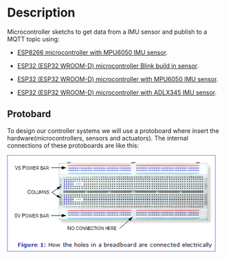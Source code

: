 # Description
Microcontroller sketchs to get data from a IMU sensor and publish to a MQTT topic using:

- [ESP8266 microcontroller with MPU6050 IMU sensor](./ESP8266/README_MPU6050.md).

- [ESP32 (ESP32 WROOM-D) microcontroller Blink build in sensor](./ESP32/README_Blink.md).

- [ESP32 (ESP32 WROOM-D) microcontroller with MPU6050 IMU sensor](./ESP32/README_MPU6050.md).

- [ESP32 (ESP32 WROOM-D) microcontroller with ADLX345 IMU sensor](./ESP32/README_ADXL345.md).

## Protobard
To design our controller systems we will use a protoboard where insert the hardware(microcontrollers, sensors and actuators). The internal connections of these protoboards are like this:

![Protoboard connections](./captures/proboard.gif "Protoboard connections")